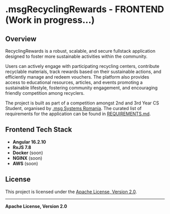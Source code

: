 # .msgRecyclingRewards - FRONTEND (Work in progress...)

## Overview

RecyclingRewards is a robust, scalable, and secure fullstack application designed to foster more sustainable activities within the community.

Users can actively engage with participating recycling centers, contribute recyclable materials, track rewards based on their sustainable actions, and efficiently manage and redeem vouchers. The platform also provides access to educational resources, articles, and events promoting a sustainable lifestyle, fostering community engagement, and encouraging friendly competition among recyclers.

The project is built as part of a competition amongst 2nd and 3rd Year CS Student, organised by [.msg Systems Romania](https://www.msg-systems.ro/en/). The curated list of requirements for the application can be found in [REQUIREMENTS.md](REQUIREMENTS.md).


## Frontend Tech Stack

- **Angular 16.2.10**
- **RxJS 7.8**
- **Docker** (soon)
- **NGINX** (soon)
- **AWS** (soon)

## License

This project is licensed under the [Apache License, Version 2.0](LICENSE).

---

**Apache License, Version 2.0**
